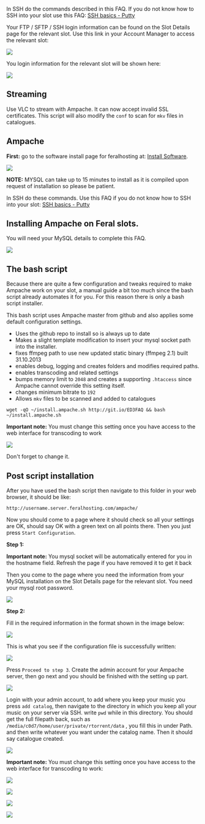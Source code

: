 
In SSH do the commands described in this FAQ. If you do not know how to SSH into your slot use this FAQ: [SSH basics - Putty](https://www.feralhosting.com/faq/view?question=12)

Your FTP / SFTP / SSH login information can be found on the Slot Details page for the relevant slot. Use this link in your Account Manager to access the relevant slot:

![](https://raw.github.com/feralhosting/feralfilehosting/master/Feral%20Wiki/0%20Generic/slot_detail_link.png)

You login information for the relevant slot will be shown here:

![](https://raw.github.com/feralhosting/feralfilehosting/master/Feral%20Wiki/0%20Generic/slot_detail_ssh.png)

Streaming
---

Use VLC to stream with Ampache. It can now accept invalid SSL certificates. This script will also modify the `conf` to scan for `mkv` files in catalogues.

Ampache
---

**First:** go to the software install page for feralhosting at: [Install Software](https://www.feralhosting.com/manager/slot/install).

![](https://raw.github.com/feralhosting/feralfilehosting/master/Feral%20Wiki/0%20Generic/install_mysql.png)

**NOTE:** MYSQL can take up to 15 minutes to install as it is compiled upon request of installation so please be patient.

In SSH do these commands. Use this FAQ if you do not know how to SSH into your slot: [SSH basics - Putty](https://www.feralhosting.com/faq/view?question=12)

Installing Ampache on Feral slots.
---

You will need your MySQL details to complete this FAQ.

![](https://raw.github.com/feralhosting/feralfilehosting/master/Feral%20Wiki/0%20Generic/mysql_socket.png)

The bash script
---

Because there are quite a few configuration and tweaks required to make Ampache work on your slot, a manual guide a bit too much since the bash script already automates it for you. For this reason there is only a bash script installer.

This bash script uses Ampache master from github and also applies some default configuration settings.

- Uses the github repo to install so is always up to date
- Makes a slight template modification to insert your mysql socket path into the installer.
- fixes ffmpeg path to use new updated static binary (ffmpeg 2.1) built 31.10.2013
- enables debug, logging and creates folders and modifies required paths.
- enables transcoding and related settings
- bumps memory limit to `2048` and creates a supporting `.htaccess` since Ampache cannot override this setting itself.
- changes minimum bitrate to `192`
- Allows `mkv` files to be scanned and added to catalogues

~~~
wget -qO ~/install.ampache.sh http://git.io/ED3FAQ && bash ~/install.ampache.sh
~~~

**Important note:** You must change this setting once you have access to the web interface for transcoding to work

![](https://raw.github.com/feralhosting/feralfilehosting/master/Feral%20Wiki/Software/Ampache%20-%20web%20based%20audio%20video%20streaming/streaming.png)

Don't forget to change it.

Post script installation
---

After you have used the bash script then navigate to this folder in your web browser, it should be like:

~~~
http://username.server.feralhosting.com/ampache/
~~~

Now you should come to a page where it should check so all your settings are OK, should say OK with a green text on all points there. Then you just press `Start Configuration`.

**Step 1:**

**Important note:** You mysql socket will be automatically entered for you in the hostname field. Refresh the page if you have removed it to get it back

Then you come to the page where you need the information from your MySQL installation on the Slot Details page for the relevant slot. You need your mysql root password.

![](https://raw.github.com/feralhosting/feralfilehosting/master/Feral%20Wiki/Software/Ampache%20-%20web%20based%20audio%20video%20streaming/stage1.png)

**Step 2:**

Fill in the required information in the format shown in the image below:

![](https://raw.github.com/feralhosting/feralfilehosting/master/Feral%20Wiki/Software/Ampache%20-%20web%20based%20audio%20video%20streaming/stage2.png)

This is what you see if the configuration file is successfully written:

![](https://raw.github.com/feralhosting/feralfilehosting/master/Feral%20Wiki/Software/Ampache%20-%20web%20based%20audio%20video%20streaming/stage22.png)

Press `Proceed to step 3`. Create the admin account for your Ampache server, then go next and you should be finished with the setting up part.

![](https://raw.github.com/feralhosting/feralfilehosting/master/Feral%20Wiki/Software/Ampache%20-%20web%20based%20audio%20video%20streaming/stage3.png)

Login with your admin account, to add where you keep your music you press `add catalog`, then navigate to the directory in which you keep all your music on your server via SSH. write `pwd` while in this directory. You should get the full filepath back, such as `/media/c0d7/home/user/private/rtorrent/data` , you fill this in under Path. and then write whatever you want under the catalog name. Then it should say catalogue created.

![](https://raw.github.com/feralhosting/feralfilehosting/master/Feral%20Wiki/Software/Ampache%20-%20web%20based%20audio%20video%20streaming/login.png)

**Important note:** You must change this setting once you have access to the web interface for transcoding to work:

![](https://raw.github.com/feralhosting/feralfilehosting/master/Feral%20Wiki/Software/Ampache%20-%20web%20based%20audio%20video%20streaming/streaming.png)

![](https://raw.github.com/feralhosting/feralfilehosting/master/Feral%20Wiki/Software/Ampache%20-%20web%20based%20audio%20video%20streaming/catalogue.png)

![](https://raw.github.com/feralhosting/feralfilehosting/master/Feral%20Wiki/Software/Ampache%20-%20web%20based%20audio%20video%20streaming/cataloguecreated.png)

![](https://raw.github.com/feralhosting/feralfilehosting/master/Feral%20Wiki/Software/Ampache%20-%20web%20based%20audio%20video%20streaming/player.png)




